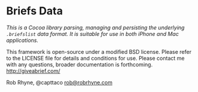 Briefs Data
===========
_This is a Cocoa library parsing, managing and persisting the underlying `.briefslist` data format. It is suitable for use in both iPhone and Mac applications._

This framework is open-source under a modified BSD license. Please refer to the LICENSE file for details and conditions for use.  Please contact me with any questions, broader documentation is forthcoming. http://giveabrief.com/

Rob Rhyne, @capttaco
rob@robrhyne.com
